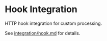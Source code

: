 # Hook Integration

HTTP hook integration for custom processing.

See [integration/hook.md](hook/) for details.